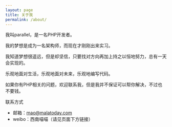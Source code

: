 ```yaml
---
layout: page
title: 关于我
permalink: /about/
---
```


我叫parallel，是一名PHP开发者。

我的梦想是成为一名架构师，而现在才刚刚出来实习。

我知道梦想很遥远，但是却坚信，只要找对方向再加上持之以恒地努力，总有一天会实现的。

乐观地面对生活，乐观地面对未来，乐观地编写代码。

如果你有PHP相关的问题，欢迎联系我，但是我并不保证可以帮你解决，不过也不要钱。

联系方式

- 邮箱：[mao@malatoday.com](mailto:mao@malatoday.com)
- weibo：西南喵喵（请见页面下方链接）
